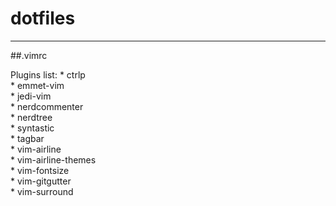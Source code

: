# dotfiles
----------

##.vimrc

Plugins list:
    * ctrlp  
    * emmet-vim   
    * jedi-vim   
    * nerdcommenter   
    * nerdtree   
    * syntastic   
    * tagbar   
    * vim-airline   
    * vim-airline-themes   
    * vim-fontsize   
    * vim-gitgutter   
    * vim-surround   
